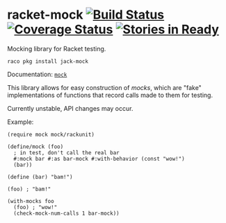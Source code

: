 # racket-mock [![Build Status](https://travis-ci.org/jackfirth/racket-mock.svg)](https://travis-ci.org/jackfirth/racket-mock) [![Coverage Status](https://coveralls.io/repos/jackfirth/racket-mock/badge.svg?branch=master&service=github)](https://coveralls.io/github/jackfirth/racket-mock?branch=master) [![Stories in Ready](https://badge.waffle.io/jackfirth/racket-mock.png?label=ready&title=Ready)](https://waffle.io/jackfirth/racket-mock)
Mocking library for Racket testing.

```
raco pkg install jack-mock
```

Documentation: [`mock`](http://pkg-build.racket-lang.org/doc/mock/index.html)

This library allows for easy construction of *mocks*, which are "fake" implementations of functions that record calls made to them for testing.

Currently unstable, API changes may occur.

Example:

```racket
(require mock mock/rackunit)

(define/mock (foo)
  ; in test, don't call the real bar
  #:mock bar #:as bar-mock #:with-behavior (const "wow!")
  (bar))

(define (bar) "bam!")

(foo) ; "bam!"

(with-mocks foo
  (foo) ; "wow!"
  (check-mock-num-calls 1 bar-mock))
```
